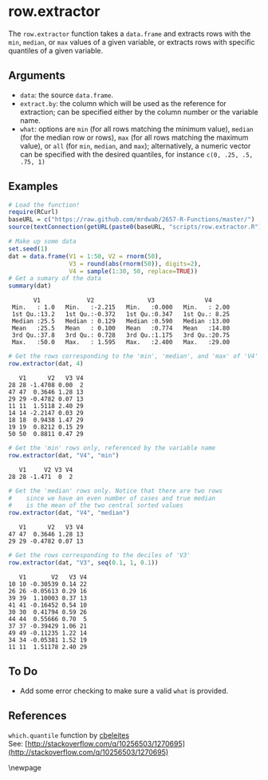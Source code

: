 



# row.extractor

The `row.extractor` function takes a `data.frame` and extracts rows with the `min`, `median`, or `max` values of a given variable, or extracts rows with specific quantiles of a given variable.

## Arguments

* `data`: the source `data.frame`.
* `extract.by`: the column which will be used as the reference for extraction; can be specified either by the column number or the variable name.
* `what`: options are `min` (for all rows matching the minimum value), `median` (for the median row or rows), `max` (for all rows matching the maximum value), or `all` (for `min`, `median`, and `max`); alternatively, a numeric vector can be specified with the desired quantiles, for instance `c(0, .25, .5, .75, 1)`

## Examples


```r
# Load the function!
require(RCurl)
baseURL = c("https://raw.github.com/mrdwab/2657-R-Functions/master/")
source(textConnection(getURL(paste0(baseURL, "scripts/row.extractor.R"))))

# Make up some data
set.seed(1)
dat = data.frame(V1 = 1:50, V2 = rnorm(50), 
                 V3 = round(abs(rnorm(50)), digits=2), 
                 V4 = sample(1:30, 50, replace=TRUE))
# Get a sumary of the data
summary(dat)
```

```
       V1             V2               V3              V4       
 Min.   : 1.0   Min.   :-2.215   Min.   :0.000   Min.   : 2.00  
 1st Qu.:13.2   1st Qu.:-0.372   1st Qu.:0.347   1st Qu.: 8.25  
 Median :25.5   Median : 0.129   Median :0.590   Median :13.00  
 Mean   :25.5   Mean   : 0.100   Mean   :0.774   Mean   :14.80  
 3rd Qu.:37.8   3rd Qu.: 0.728   3rd Qu.:1.175   3rd Qu.:20.75  
 Max.   :50.0   Max.   : 1.595   Max.   :2.400   Max.   :29.00  
```

```r
# Get the rows corresponding to the 'min', 'median', and 'max' of 'V4'
row.extractor(dat, 4) 
```

```
   V1      V2   V3 V4
28 28 -1.4708 0.00  2
47 47  0.3646 1.28 13
29 29 -0.4782 0.07 13
11 11  1.5118 2.40 29
14 14 -2.2147 0.03 29
18 18  0.9438 1.47 29
19 19  0.8212 0.15 29
50 50  0.8811 0.47 29
```

```r
# Get the 'min' rows only, referenced by the variable name
row.extractor(dat, "V4", "min") 
```

```
   V1     V2 V3 V4
28 28 -1.471  0  2
```

```r
# Get the 'median' rows only. Notice that there are two rows 
#    since we have an even number of cases and true median 
#    is the mean of the two central sorted values
row.extractor(dat, "V4", "median") 
```

```
   V1      V2   V3 V4
47 47  0.3646 1.28 13
29 29 -0.4782 0.07 13
```

```r
# Get the rows corresponding to the deciles of 'V3'
row.extractor(dat, "V3", seq(0.1, 1, 0.1)) 
```

```
   V1       V2   V3 V4
10 10 -0.30539 0.14 22
26 26 -0.05613 0.29 16
39 39  1.10003 0.37 13
41 41 -0.16452 0.54 10
30 30  0.41794 0.59 26
44 44  0.55666 0.70  5
37 37 -0.39429 1.06 21
49 49 -0.11235 1.22 14
34 34 -0.05381 1.52 19
11 11  1.51178 2.40 29
```


## To Do

* Add some error checking to make sure a valid `what` is provided.

## References

`which.quantile` function by [cbeleites](http://stackoverflow.com/users/755257/cbeleites)  
See: [http://stackoverflow.com/q/10256503/1270695](http://stackoverflow.com/q/10256503/1270695)

\newpage
